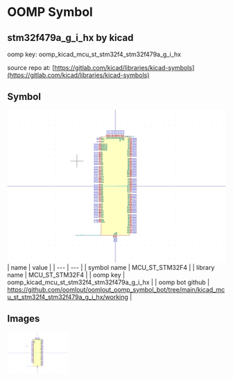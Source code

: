 # OOMP Symbol  
## stm32f479a_g_i_hx  by kicad  
  
oomp key: oomp_kicad_mcu_st_stm32f4_stm32f479a_g_i_hx  
  
source repo at: [https://gitlab.com/kicad/libraries/kicad-symbols](https://gitlab.com/kicad/libraries/kicad-symbols)  
## Symbol  
  
[![working.png](working_600.png)](working.png)  
| name | value | 
| --- | --- | 
| symbol name | MCU_ST_STM32F4 | 
| library name | MCU_ST_STM32F4 | 
| oomp key | oomp_kicad_mcu_st_stm32f4_stm32f479a_g_i_hx | 
| oomp bot github | https://github.com/oomlout/oomlout_oomp_symbol_bot/tree/main/kicad_mcu_st_stm32f4_stm32f479a_g_i_hx/working | 
## Images  
  
[![working.png](working_140.png)](working.png)  
